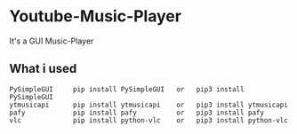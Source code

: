 # Youtube-Music-Player
It's a GUI Music-Player

## What i used
```
PySimpleGUI     pip install PySimpleGUI   or   pip3 install PySimpleGUI
ytmusicapi      pip install ytmusicapi    or   pip3 install ytmusicapi
pafy            pip install pafy          or   pip3 install pafy
vlc             pip install python-vlc    or   pip3 install python-vlc
```
